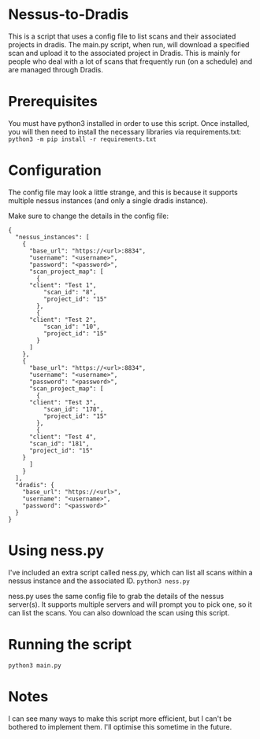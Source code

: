# Nessus-to-Dradis
This is a script that uses a config file to list scans and their associated projects in dradis. The main.py script, when run, will download a specified scan and upload it to the associated project in Dradis. This is mainly for people who deal with a lot of scans that frequently run (on a schedule) and are managed through Dradis.

# Prerequisites
You must have python3 installed in order to use this script. Once installed, you will then need to install the necessary libraries via requirements.txt:
`python3 -m pip install -r requirements.txt`

# Configuration
The config file may look a little strange, and this is because it supports multiple nessus instances (and only a single dradis instance). 

Make sure to change the details in the config file:
```
{
  "nessus_instances": [
    {
      "base_url": "https://<url>:8834",
      "username": "<username>",
      "password": "<password>",
      "scan_project_map": [
        {
	  "client": "Test 1",
          "scan_id": "8",
          "project_id": "15"
        },
        {
	  "client": "Test 2",
          "scan_id": "10",
          "project_id": "15"
        }
      ]
    },
    {
      "base_url": "https://<url>:8834",
      "username": "<username>",
      "password": "<password>",
      "scan_project_map": [
        {
	  "client": "Test 3",
          "scan_id": "178",
          "project_id": "15"
        },
      	{
	  "client": "Test 4",
	  "scan_id": "181",
	  "project_id": "15"
	}
      ]
    }
  ],
  "dradis": {
    "base_url": "https://<url>",
    "username": "<username>",
    "password": "<password>"
  }
}
```

# Using ness.py
I've included an extra script called ness.py, which can list all scans within a nessus instance and the associated ID.
`python3 ness.py`

ness.py uses the same config file to grab the details of the nessus server(s). It supports multiple servers and will prompt you to pick one, so it can list the scans. You can also download the scan using this script.

# Running the script
`python3 main.py`

# Notes
I can see many ways to make this script more efficient, but I can't be bothered to implement them. I'll optimise this sometime in the future.
